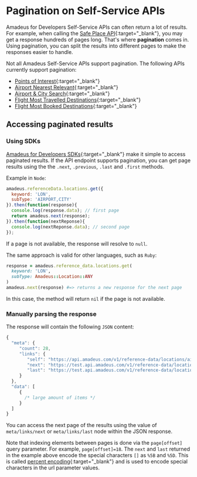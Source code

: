 # Pagination on Self-Service APIs

Amadeus for Developers Self-Service APIs can often return a lot of results. For example, when calling the [Safe Place API](https://developers.amadeus.com/self-service/category/covid-19-and-travel-safety/api-doc/safe-place){:target="\_blank"}, you may get a response hundreds of pages long.
That's where **pagination** comes in. Using pagination, you can split the results into different pages to make the responses easier to handle.

Not all Amadeus Self-Service APIs support pagination. The following APIs currently support pagination:

* [Points of Interest](https://developers.amadeus.com/self-service/category/destination-content/api-doc/points-of-interest){:target="\_blank"}
* [Airport Nearest Relevant](https://developers.amadeus.com/self-service/category/air/api-doc/airport-nearest-relevant){:target="\_blank"}
* [Airport & City Search](https://developers.amadeus.com/self-service/category/air/api-doc/airport-and-city-search){:target="\_blank"}
* [Flight Most Travelled Destinations](https://developers.amadeus.com/self-service/category/air/api-doc/flight-most-traveled-destinations){:target="\_blank"}
* [Flight Most Booked Destinations](https://developers.amadeus.com/self-service/category/air/api-doc/flight-most-booked-destinations){:target="\_blank"}

## Accessing paginated results

### Using SDKs

[Amadeus for Developers SDKs](https://github.com/amadeus4dev){:target="\_blank"} make it simple to access paginated results. If the API endpoint supports pagination, you can get page results using the the `.next`, `.previous`, `.last` and
`.first` methods.

Example in `Node`:

```javascript
amadeus.referenceData.locations.get({
  keyword: 'LON',
  subType: 'AIRPORT,CITY'
}).then(function(response){
  console.log(response.data); // first page
  return amadeus.next(response);
}).then(function(nextReponse){
  console.log(nextReponse.data); // second page
});
```

If a page is not available, the response will resolve to `null`.

The same approach is valid for other languages, such as `Ruby`:

```ruby
response = amadeus.reference_data.locations.get(
  keyword: 'LON',
  subType: Amadeus::Location::ANY
)
amadeus.next(response) #=> returns a new response for the next page
```

In this case, the method will return `nil` if the page is not available.

### Manually parsing the response

The response will contain the following `JSON` content:

```javascript
{
  "meta": {
     "count": 28,
     "links": {
        "self": "https://api.amadeus.com/v1/reference-data/locations/airports?latitude=49.0000&longitude=2.55",
        "next": "https://test.api.amadeus.com/v1/reference-data/locations/airports?latitude=49.0000&longitude=2.55&page%5Boffset%5D=10",
        "last": "https://test.api.amadeus.com/v1/reference-data/locations/airports?latitude=49.0000&longitude=2.55&page%5Boffset%5D=18"
     }
  },
  "data": [
     {
       /* large amount of items */
     }
  ]
}
```

You can access the next page of the results using the value of `meta/links/next` or
`meta/links/last` node within the JSON response.

Note that indexing elements between pages is done via the `page[offset]` query
parameter. For example, `page[offset]=18`. The `next` and `last` returned in the example above encode the special characters `[]` as `%5B` and `%5D`. This is called [percent
encoding](https://en.wikipedia.org/wiki/Percent-encoding){:target="\_blank"} and is used to
encode special characters in the url parameter values.

